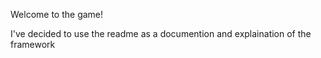Welcome to the game!

I've decided to use the readme as a documention and explaination of the framework

